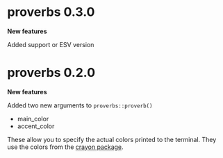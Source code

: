 

# proverbs 0.3.0

**New features**

Added support or ESV version

# proverbs 0.2.0

**New features**

Added two new arguments to `proverbs::proverb()`

* main_color
* accent_color

These allow you to specify the actual colors printed to the terminal. They use the colors from the [crayon package](https://github.com/r-lib/crayon#readme).
